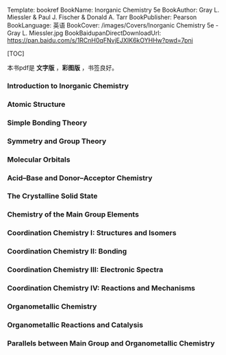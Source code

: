 Template: bookref
BookName: Inorganic Chemistry 5e
BookAuthor: Gray L. Miessler & Paul J. Fischer & Donald A. Tarr
BookPublisher: Pearson
BookLanguage: 英语
BookCover: /images/Covers/Inorganic Chemistry 5e - Gray L. Miessler.jpg
BookBaidupanDirectDownloadUrl: https://pan.baidu.com/s/1RCnH0qFNvjEJXIK6kOYHHw?pwd=7pni 


[TOC]

本书pdf是 **文字版** ，**彩图版** ，书签良好。

### Introduction to Inorganic Chemistry 
### Atomic Structure 
### Simple Bonding Theory 
### Symmetry and Group Theory 
### Molecular Orbitals 
### Acid–Base and Donor–Acceptor Chemistry 
### The Crystalline Solid State 
### Chemistry of the Main Group Elements 
### Coordination Chemistry I: Structures and Isomers 
### Coordination Chemistry II: Bonding 
### Coordination Chemistry III: Electronic Spectra 
### Coordination Chemistry IV: Reactions and Mechanisms 
### Organometallic Chemistry 
### Organometallic Reactions and Catalysis 
### Parallels between Main Group and Organometallic Chemistry
